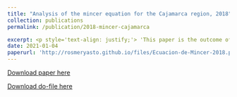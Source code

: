 ```yaml
---
title: "Analysis of the mincer equation for the Cajamarca region, 2018"
collection: publications
permalink: /publication/2018-mincer-cajamarca

excerpt: <p style='text-align: justify;'> 'This paper is the outcome of a teamwork for the course Econometrics 1 in which the mincer hypothesis is evaluated for several regions of Peru, so we focus on the region of Cajamarca. The data used in the econometric estimations were collected from the 2018 ENAHO. Among the main results is that the Mincer equation is validated, as both education and experience have a positive impact on wage determination. In addition, the presence of a wage gap with respect to gender and place of residence (urban-rural) is confirmed, since men have an additional income of 38% over women's income and there is an increase in salary of 62.3% only for belonging to the urban area.'
date: 2021-01-04
paperurl: 'http://rosmeryasto.github.io/files/Ecuacion-de-Mincer-2018.pdf'
---
```

[Download paper here](https://github.com/rosmeryasto/Econometrics_1/blob/main/Ecuacion-de-Mincer-2018.pdf)

[Download do-file here](https://github.com/rosmeryasto/Econometrics_1/blob/main/Ecuacion%20Mincer-Cajamarca.do)
